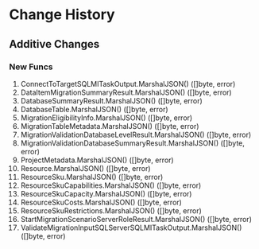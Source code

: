 # Change History

## Additive Changes

### New Funcs

1. ConnectToTargetSQLMITaskOutput.MarshalJSON() ([]byte, error)
1. DataItemMigrationSummaryResult.MarshalJSON() ([]byte, error)
1. DatabaseSummaryResult.MarshalJSON() ([]byte, error)
1. DatabaseTable.MarshalJSON() ([]byte, error)
1. MigrationEligibilityInfo.MarshalJSON() ([]byte, error)
1. MigrationTableMetadata.MarshalJSON() ([]byte, error)
1. MigrationValidationDatabaseLevelResult.MarshalJSON() ([]byte, error)
1. MigrationValidationDatabaseSummaryResult.MarshalJSON() ([]byte, error)
1. ProjectMetadata.MarshalJSON() ([]byte, error)
1. Resource.MarshalJSON() ([]byte, error)
1. ResourceSku.MarshalJSON() ([]byte, error)
1. ResourceSkuCapabilities.MarshalJSON() ([]byte, error)
1. ResourceSkuCapacity.MarshalJSON() ([]byte, error)
1. ResourceSkuCosts.MarshalJSON() ([]byte, error)
1. ResourceSkuRestrictions.MarshalJSON() ([]byte, error)
1. StartMigrationScenarioServerRoleResult.MarshalJSON() ([]byte, error)
1. ValidateMigrationInputSQLServerSQLMITaskOutput.MarshalJSON() ([]byte, error)
